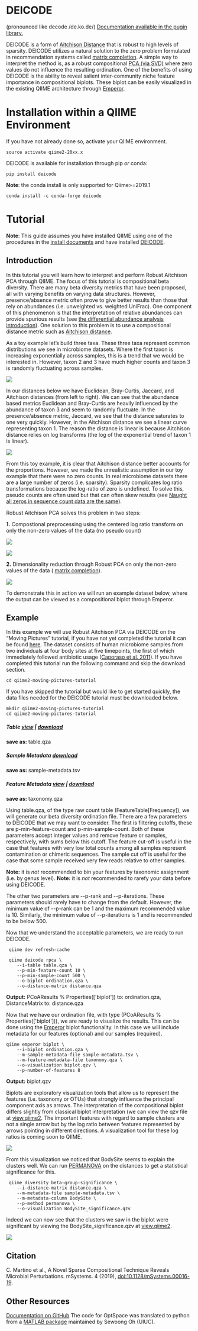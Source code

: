 # DEICODE
(pronounced like decode /de.ko.de/) 
[Documentation available in the pugin library.](https://library.qiime2.org/plugins/deicode/19/)

DEICODE is a form of [Aitchison Distance](https://en.wikipedia.org/wiki/Aitchison_geometry) that is robust to high levels of sparsity. DEICODE utilizes a natural solution to the zero problem formulated in recommendation systems  called [matrix completion]( https://arxiv.org/pdf/0906.2027.pdf). A simple way to interpret the method is, as a robust compositional [PCA (via SVD)]( https://en.wikipedia.org/wiki/Principal_component_analysis) where zero values do not influence the resulting ordination. One of the benefits of using DEICODE is the ability to reveal salient inter-community niche feature importance in compositional biplots. These biplot can be easily visualized in the existing QIIME architecture through [Emperor](https://docs.qiime2.org/2018.11/plugins/available/emperor/).

# Installation within a QIIME Environment

If you have not already done so, activate your QIIME environment.
```
source activate qiime2-20xx.x
```

DEICODE is available for installation through pip _or_ conda:

```
pip install deicode
```
 
**Note**:  the conda install is only supported for Qiime>=2019.1
```
conda install -c conda-forge deicode
```

# Tutorial 
**Note**: This guide assumes you have installed QIIME using one of the procedures in the [install documents](https://docs.qiime2.org/2019.1/install/) and have installed [DEICODE](https://library.qiime2.org/plugins/q2-deicode).

## Introduction 

In this tutorial you will learn how to interpret and perform Robust Aitchison PCA through QIIME. The focus of this tutorial is compositional beta diversity. There are many beta diversity metrics that have been proposed, all with varying benefits on varying data structures. However, presence/absence metric often prove to give better results than those that rely on abundances (i.e. unweighted vs. weighted UniFrac). One component of this phenomenon is that the interpretation of relative abundances can provide spurious results (see [the differential abundance analysis introduction](https://docs.qiime2.org/2019.1/tutorials/gneiss/)). One solution to this problem is to use a compositional distance metric such as [Aitchison distance](https://en.wikipedia.org/wiki/Aitchison_geometry). 


As a toy example let’s build three taxa. These three taxa represent common distributions we see in microbiome datasets. Where the first taxon is increasing exponentially across samples, this is a trend that we would be interested in. However, taxon 2 and 3 have much higher counts and taxon 3 is randomly fluctuating across samples.  

![](etc/img1.png)

In our distances below we have Euclidean, Bray-Curtis, Jaccard, and Aitchison distances (from left to right). We can see that the abundance based metrics Euclidean and Bray-Curtis are heavily influenced by the abundance of taxon 3 and seem to randomly fluctuate. In the presence/absence metric, Jaccard, we see that the distance saturates to one very quickly. However, in the Aitchison distance we see a linear curve representing taxon 1. The reason the distance is linear is because Aitchison distance relies on log transforms (the log of the exponential trend of taxon 1 is linear). 


![](etc/img2.png)

From this toy example, it is clear that Aitchison distance better accounts for the proportions. However, we made the unrealistic assumption in our toy example that there were no zero counts. In real microbiome datasets there are a large number of zeros (i.e. sparsity). Sparsity complicates log ratio transformations because the log-ratio of zero is undefined. To solve this, pseudo counts are often used but that can often skew results (see [Naught all zeros in sequence count data are the same](https://www.biorxiv.org/content/10.1101/477794v1)). 

Robust Aitchison PCA solves this problem in two steps:

**1.** Compostional preprocessing using the centered log ratio transform on only the non-zero values of the data (no pseudo count)

![](etc/img3.gif)

![](etc/img4.gif)

**2.** Dimensionality reduction through Robust PCA on only the non-zero values of the data ( [matrix completion]( https://arxiv.org/pdf/0906.2027.pdf)). 

![](etc/img5.gif)

To demonstrate this in action we will run an example dataset below, where the output can be viewed as a compositional biplot through Emperor. 

## Example 

In this example we will use Robust Aitchison PCA via DEICODE on the “Moving Pictures” tutorial, if you have not yet completed the tutorial it can be found [here](https://docs.qiime2.org/2019.1/tutorials/moving-pictures/). The dataset consists of human microbiome samples from two individuals at four body sites at five timepoints, the first of which immediately followed antibiotic usage ([Caporaso et al. 2011](https://www.ncbi.nlm.nih.gov/pubmed/21624126)). If you have completed this tutorial run the following command and skip the download section.

```shell
cd qiime2-moving-pictures-tutorial
```

If you have skipped the tutorial but would like to get started quickly, the data files needed for the DEICODE tutorial must be downloaded below.  

```shell
mkdir qiime2-moving-pictures-tutorial
cd qiime2-moving-pictures-tutorial
```

##### Table [view](https://view.qiime2.org/?src=https%3A%2F%2Fdocs.qiime2.org%2F2019.1%2Fdata%2Ftutorials%2Fmoving-pictures%2Ftable.qza) | [download](https://docs.qiime2.org/2019.1/data/tutorials/moving-pictures/table.qza)
**save as:** table.qza 

##### Sample Metadata [download](https://data.qiime2.org/2019.1/tutorials/moving-pictures/sample_metadata.tsv)
**save as:** sample-metadata.tsv

##### Feature Metadata  [view](https://view.qiime2.org/?src=https%3A%2F%2Fdocs.qiime2.org%2F2019.1%2Fdata%2Ftutorials%2Fmoving-pictures%2Ftaxonomy.qza) | [download](https://docs.qiime2.org/2019.1/data/tutorials/moving-pictures/taxonomy.qza)
**save as:** taxonomy.qza

Using table.qza, of the type raw count table (FeatureTable[Frequency]), we will generate our beta diversity ordination file. There are a few parameters to DEICODE that we may want to consider. The first is filtering cutoffs, these are p-min-feature-count and p-min-sample-count. Both of these parameters accept integer values and remove feature or samples, respectively, with sums below this cutoff. The feature cut-off is useful in the case that features with very low total counts among all samples represent contamination or chimeric sequences. The sample cut off is useful for the case that some sample received very few reads relative to other samples.

**Note:** it is _not_ recommended to bin your features by taxonomic assignment (i.e. by genus level). 
**Note:** it is _not_ recommended to rarefy your data before using DEICODE. 

The other two parameters are --p-rank and --p-iterations. These parameters should rarely have to change from the default. However, the minimum value of --p-rank can be 1 and the maximum recommended value is 10. Similarly, the minimum value of --p-iterations is 1 and is recommended to be below 500.  

Now that we understand the acceptable parameters, we are ready to run DEICODE.  

```shell
 qiime dev refresh-cache
```

```shell
 qiime deicode rpca \
    --i-table table.qza \
    --p-min-feature-count 10 \
    --p-min-sample-count 500 \
    --o-biplot ordination.qza \
    --o-distance-matrix distance.qza
```
**Output:** PCoAResults % Properties(['biplot']) to: ordination.qza, DistanceMatrix to: distance.qza

Now that we have our ordination file, with type (PCoAResults % Properties(['biplot'])), we are ready to visualize the results. This can be done using the [Emperor](https://docs.qiime2.org/2019.1/plugins/available/emperor/) biplot functionality. In this case we will include metadata for our features (optional) and our samples (required). 

```shell
qiime emperor biplot \
    --i-biplot ordination.qza \
    --m-sample-metadata-file sample-metadata.tsv \
    --m-feature-metadata-file taxonomy.qza \
    --o-visualization biplot.qzv \
    --p-number-of-features 8
```
**Output:** biplot.qzv

Biplots are exploratory visualization tools that allow us to represent the features (i.e. taxonomy or OTUs)  that strongly influence the principal component axis as arrows. The interpretation of the compositional biplot differs slightly from classical biplot interpretation (we can view the qzv file at [view.qiime2](https://view.qiime2.org). The important features with regard to sample clusters are not a single arrow but by the log ratio between features represented by arrows pointing in different directions. A visualization tool for these log ratios is coming soon to QIIME. 

![](etc/img6.png)

From this visualization we noticed that BodySite seems to explain the clusters well. We can run [PERMANOVA](https://docs.qiime2.org/2019.1/plugins/available/diversity/beta-group-significance/) on the distances to get a statistical significance for this. 

```shell
 qiime diversity beta-group-significance \
    --i-distance-matrix distance.qza \
    --m-metadata-file sample-metadata.tsv \
    --m-metadata-column BodySite \
    --p-method permanova \
    --o-visualization BodySite_significance.qzv
```

Indeed we can now see that the clusters we saw in the biplot were significant by viewing the BodySite_significance.qzv at [view.qiime2](https://view.qiime2.org).

![](etc/img7.png)

## Citation 

C. Martino et al., A Novel Sparse Compositional Technique Reveals Microbial Perturbations. mSystems. 4 (2019), [doi:10.1128/mSystems.00016-19](doi:10.1128/mSystems.00016-19).


## Other Resources

[Documentation on GitHub](https://github.com/biocore/DEICODE)
The code for OptSpace was translated to python from a [MATLAB package](http://swoh.web.engr.illinois.edu/software/optspace/code.html) maintained by Sewoong Oh (UIUC).